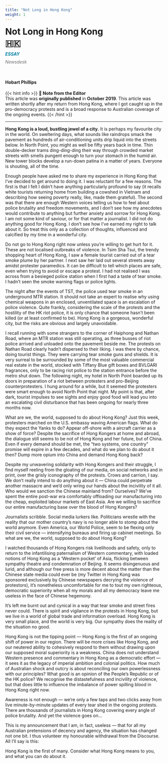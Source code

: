 ```yaml
---
title: "Not Long in Hong Kong"
weight: 1
---
```


<div id="headerbox">
  <h1 style = "margin-top: 3px; margin-bottom: 0px;" class="alignleft">Not Long in Hong Kong</h1>
  <h1 style = "margin-top: 3px; margin-bottom: 0px;" class="alignright">🇭🇰</h1>
</div>
<div style="clear: both;"></div>

  <h5 style = "color: #0381A2; margin-top: 0.5rem; margin-bottom: 0.5rem;"> ESSAY </h5>
  <h6 style = "color: #6e6e73; margin-top: 0.5rem; margin-bottom: 3rem;">Newsdesk</h6>

#### Hobart Phillips

{{< hint info >}}
**🌺 Note from the Editor**  
This article was **originally published** in **October 2019**. This article was written shortly after my return from Hong Kong, where I got caught up in the pro-democracy protests and is a broad response to Australian coverage of the ongoing events.
{{< /hint >}}

<hr>

**Hong Kong is a loud, bustling jewel of a city.** It is perhaps my favourite city in the world. On sweltering days, what sounds like raindrops smack the pavement as hundreds of air-conditioning units drip liquid into the streets below. In North Point, you might as well be fifty years back in time. Thin double-decker trams ding-ding-ding their way through crowded market streets with smells pungent enough to turn your stomach in the humid air. New tower blocks develop a run-down patina in a matter of years. Everyone is shouting, all of the time.

Enough people have asked me to share my experience in Hong Kong that I’ve decided to get around to doing it. I was reluctant for a few reasons. The first is that I felt I didn’t have anything particularly profound to say (it recalls white tourists returning home from building a cowshed in Vietnam and describing how seeing poverty really, like, made them grateful). The second was that there are enough Western voices telling us how to feel about police brutality and freedom movements, and I don’t see how my anecdotes would contribute to anything but further anxiety and sorrow for Hong Kong. I am not some kind of saviour, or for that matter a journalist. I did not do anything good for Hong Kong. I don’t see how I’ve earned my right to talk about it. So treat this only as a collection of thoughts, influenced and calcified by my time in a wonderful city.

Do not go to Hong Kong right now unless you’re willing to get hurt for it. These are not localised outbreaks of violence. In Tsim Sha Tsui, the trendy shopping heart of Hong Kong, I saw a female tourist carried out of a tear smoke plume by her partner. I next saw her laid out several streets away amidst protester paramedics. It can be difficult to tell which places are safe, even when trying to avoid or escape a protest. I had not realised I was across from a besieged police station when I first had a taste of tear smoke. I hadn’t seen the smoke warning flags or police lights.

The night after the events of TST, the police used tear smoke in an underground MTR station. It should not take an expert to realise why using chemical weapons in an enclosed, unventilated space is an escalation of police violence. Quite frankly, considering the scale of the protests and the hostility of the HK riot police, it is only chance that someone hasn’t been killed (or at least confirmed to be). Hong Kong is a gorgeous, wonderful city, but the risks are obvious and largely unavoidable.

I recall running with some strangers to the corner of Haiphong and Nathan Road, where an MTR station was still operating, as three busses of riot police arrived and unloaded onto the pavement beside me. The protests on Nathan Road clearly hadn’t dispersed to their liking. I was there by chance, doing tourist things. They were carrying tear smoke guns and shields. It is very surreal to be surrounded by some of the most valuable commercial real estate in the world, stocked with Tiffany Blue gift boxes and BVLGARI fragrances, only to be racing riot police to the station entrance before the metro shut down. The following night, my hotel in North Point boarded up its doors in preparation of a riot between protesters and pro-Beijing counterprotesters. I hung around for a while, but it seemed the protesters were smart enough to avoid North Point that night. My point is that, after dark, tourist impulses to see sights and enjoy good food will lead you into an escalating civil disturbance that has been ongoing for nearly three months now.

What are we, the world, supposed to do about Hong Kong? Just this week, protesters marched on the U.S. embassy waving American flags. What do they expect the Yanks to do? Appear off-shore with a aircraft carrier as a show of force? Despite the sacrifice of Hong Kongers at home and abroad, the dialogue still seems to be not of Hong Kong and her future, but of China. Even if every demand should be met, the “two systems, one country” promise will expire in a few decades, and what do we plan to do about it then? Dump more opium into China and demand Hong Kong back?

Despite my unwavering solidarity with Hong Kongers and their struggle, I find myself reeling from the gloating of our media, on social networks and in print, over the grisly iconography of the protests. Crows and carrion, I say. We don’t really intend to do anything about it — China could perpetrate another massacre and we’d only wring our hands about the incivility of it all. Who would we sanction the Chinese mainland from? Ourselves? We’ve spent the entire post-war era comfortably offloading our manufacturing into the cheap, exploited labour markets of East Asia. Are we willing to sacrifice our entire manufacturing base over the blood of Hong Kongers?

Journalists scribble. Social media lurkers like. Politicians wrestle with the reality that our mother country’s navy is no longer able to stomp about the world anymore. Even America, our World Police, seem to be flexing only their civil service — intensifying bureaus and firing up cabinet meetings. So what are we, the world, supposed to do about Hong Kong?

I watched thousands of Hong Kongers risk livelihoods and safety, only to return to the infantilising paternalism of Western commentary, with loaded notions of Hong Kong as a ‘Western pocket’ of Asia, flicking between sympathy theatre and condemnation of Beijing. It seems disingenuous and lurid, and although our free press is more decent about the matter than the Chinese state media could ever be (my Twitter in Hong Kong was sponsored exclusively by Chinese newspapers decrying the violence of protestors), it’s nonetheless uncomfortable for me to tout my own righteous, democratic superiority when all my morals and all my democracy leave me useless in the face of Chinese hegemony.

It’s left me burnt out and cynical in a way that tear smoke and street fires never could. There is spirit and vigilance in the protests in Hong Kong, but we live in a world of global trade and information overload. Hong Kong is very small place, and the world is very big. Our sympathy does the reality of the situation no good.

Hong Kong is not the tipping point — Hong Kong is the first of an ongoing shift of power in our region. There will be more crises like Hong Kong, and our neutered ability to cohesively respond to them without drawing upon our supposed moral superiority is a weakness. China does not understand Western presence and commentary in Hong Kong as a democratic effort — it sees it as the legacy of imperial ambition and colonial politics. How much of Australian shock and outcry is about reconciling our own powerlessness with our principles? What good is an opinion of the People’s Republic or of the HK police? We recognise the distastefulness and incivility of violence, but that does little to influence the imbalance of power spilling blood in Hong Kong right now.

Awareness is not enough — we’re only a few taps and two clicks away from live minute-by-minute updates of every tear shed in the ongoing protests. There are thousands of journalists in Hong Kong covering every angle of police brutality. And yet the violence goes on…

This is my announcement that I am, in fact, useless — that for all my Australian pretensions of decency and agency, the situation has changed not one bit. I thus volunteer my honourable withdrawal from the Discourse. All I’ll say is this:

Hong Kong is the first of many. Consider what Hong Kong means to you, and what you can do about it.

